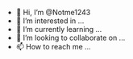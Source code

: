 - 👋 Hi, I’m @Notme1243
- 👀 I’m interested in ...
- 🌱 I’m currently learning ...
- 💞️ I’m looking to collaborate on ...
- 📫 How to reach me ...

<!---
Notme1243/Notme1243 is a ✨ special ✨ repository because its `README.md` (this file) appears on your GitHub profile.
You can click the Preview link to take a look at your changes.
--->
